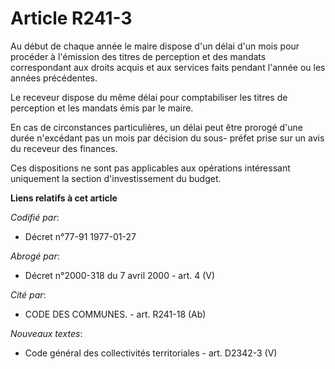 # Article R241-3

Au début de chaque année le maire dispose d'un délai d'un mois pour procéder à l'émission des titres de perception et des
mandats correspondant aux droits acquis et aux services faits pendant l'année ou les années précédentes.

Le receveur dispose du même délai pour comptabiliser les titres de perception et les mandats émis par le maire.

En cas de circonstances particulières, un délai peut être prorogé d'une durée n'excédant pas un mois par décision du sous-
préfet prise sur un avis du receveur des finances.

Ces dispositions ne sont pas applicables aux opérations intéressant uniquement la section d'investissement du budget.

**Liens relatifs à cet article**

_Codifié par_:

  - Décret n°77-91 1977-01-27

_Abrogé par_:

  - Décret n°2000-318 du 7 avril 2000 - art. 4 (V)

_Cité par_:

  - CODE DES COMMUNES. - art. R241-18 (Ab)

_Nouveaux textes_:

  - Code général des collectivités territoriales - art. D2342-3 (V)
